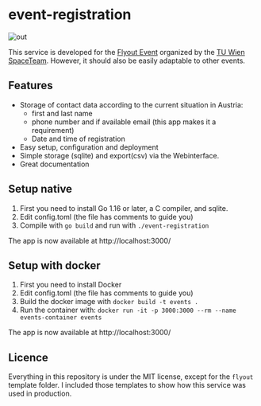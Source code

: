 # event-registration

![out](https://user-images.githubusercontent.com/21206831/132853558-d948faa4-dd40-4730-809a-5267b1890de5.png)

This service is developed for the
[Flyout Event](https://spaceteam.at/flyout/?lang=en) organized by the
[TU Wien SpaceTeam](https://spaceteam.at/?lang=en).
However, it should also be easily adaptable to other events.

## Features

- Storage of contact data according to the current situation in Austria:
  - first and last name
  - phone number and if available email (this app makes it a requirement)
  - Date and time of registration
- Easy setup, configuration and deployment
- Simple storage (sqlite) and export(csv) via the Webinterface.
- Great documentation

## Setup native

1. First you need to install Go 1.16 or later, a C compiler, and sqlite.
2. Edit config.toml (the file has comments to guide you)
3. Compile with `go build` and run with `./event-registration`

The app is now available at http://localhost:3000/

## Setup with docker

1. First you need to install Docker
2. Edit config.toml (the file has comments to guide you)
3. Build the docker image with `docker build -t events .`
4. Run the container with: `docker run -it -p 3000:3000 --rm --name events-container events`

The app is now available at http://localhost:3000/

## Licence

Everything in this repository is under the MIT license, except for the
`flyout` template folder. I included those templates to show how this service
was used in production.
